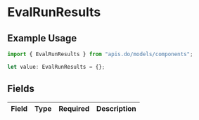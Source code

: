 # EvalRunResults

## Example Usage

```typescript
import { EvalRunResults } from "apis.do/models/components";

let value: EvalRunResults = {};
```

## Fields

| Field       | Type        | Required    | Description |
| ----------- | ----------- | ----------- | ----------- |